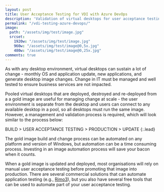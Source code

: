 ```yaml
---
layout: post
title: User Acceptance Testing for VDI with Azure DevOps
description: 'Validation of virtual desktops for user acceptance testing via integration with with Azure DevOps and Azure Pipelines with self-hosted agents running Pester to perform automated tests.'
permalink: "/vdi-testing-azure-devops/"
image:
  path: "/assets/img/test/image.jpg"
  srcset:
    1920w: "/assets/img/test/image.jpg"
    960w: "/assets/img/test/image@0,5x.jpg"
    480w: "/assets/img/test/image@0,25x.jpg"
comments: true
---
```

As with any desktop environment, virtual desktops can sustain a lot of change - monthly OS and application update, new applications, and generate desktop image changes. Change in IT must be managed and well tested to ensure business services are not impacted.

Pooled virtual desktops that are deployed, destroyed and re-deployed from a a gold image are useful for managing change at scale - the user environment is separate from the desktop and users can connect to any available desktop in a pool, so all desktops must run the same image. However, a management and validation process is required, which will look similar to the process below:

BUILD > USER ACCEPTANCE TESTING > PRODUCTION > UPDATE
{:.lead}

The gold image build and change process can be automated on any platform and version of Windows, but automation can be a time consuming process. Investing in an image automation process will save your bacon when it counts.

When a gold image is updated and deployed, most organisations will rely on manual user acceptance testing before promoting that image into production. There are several commercial solutions that can automate application testing (e.g., [Rimo3](https://www.rimo3.com/)), but you also have several free tools that can be used to automate part of your user acceptance testing.


